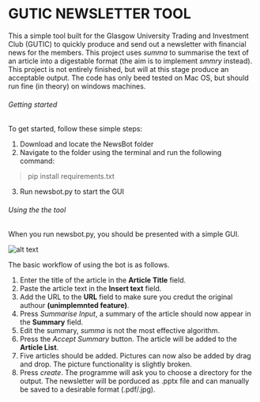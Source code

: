 # GUTIC NEWSLETTER TOOL

This a simple tool built for the Glasgow University Trading and Investment Club (GUTIC) to quickly produce and send out a newsletter with financial news for the members. This project uses *summa* to summarise the text of an article into a digestable format (the aim is to implement *smmry* instead). This project is not entirely finished, but will at this stage produce an acceptable output. The code has only beed tested on Mac OS, but should run fine (in theory) on windows machines.

###### Getting started
To get started, follow these simple steps:

1. Download and locate the NewsBot folder
2. Navigate to the folder using the terminal and run the following command:
> pip install requirements.txt
3. Run newsbot.py to start the GUI



###### Using the the tool
When you run newsbot.py, you should be presented with a simple GUI. 

![alt text](https://i.imgur.com/DXYFLto.png)


The basic workflow of using the bot is as follows.
1. Enter the title of the article in the **Article Title** field.
2. Paste the article text in the **Insert text** field. 
3. Add the URL to the **URL** field to make sure you credut the original authour **(unimplemnted feature)**.
4. Press *Summarise Input*, a summary of the article should now appear in the **Summary** field.
5. Edit the summary, *summa* is not the most effective algorithm. 
6. Press the *Accept Summary* button. The article will be added to the **Article List**.
7. Five articles should be added. Pictures can now also be added by drag and drop. The picture functionality is slightly broken.
8. Press *create*. The programme will ask you to choose a directory for the output. The newsletter will be porduced as .pptx file and can manually be saved to a desirable format (.pdf/.jpg).








